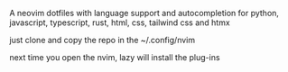 A neovim dotfiles with language support and autocompletion for python, javascript, typescript, rust, html, css, tailwind css and htmx

just clone and copy the repo in the ~/.config/nvim

next time you open the nvim, lazy will install the plug-ins
